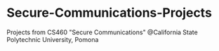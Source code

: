 # Secure-Communications-Projects
Projects from CS460 "Secure Communications" @California State Polytechnic University, Pomona
